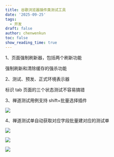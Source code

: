```yaml
---
title: 谷歌浏览器插件类测试工具
date: '2025-09-25'
tags:
  - 开发
draft: false
author: chenwenkun
toc: false
show_reading_time: true
---
```

1、页面强制刷新器，包括两个刷新功能

强制刷新和清除缓存的强杀功能

2、测试、预发、正式环境表示器

标识 tab 页面的三个状态测试不容易搞错

3、禅道测试用例支持 shift+批量选择插件

![](https://prod-files-secure.s3.us-west-2.amazonaws.com/c205fb54-92b2-4987-8be3-972b67d27acc/7ca8990d-2ef0-4ad6-8256-c807dbb8b3d5/image.png?X-Amz-Algorithm=AWS4-HMAC-SHA256&X-Amz-Content-Sha256=UNSIGNED-PAYLOAD&X-Amz-Credential=ASIAZI2LB466Y4W6KEXQ%2F20251022%2Fus-west-2%2Fs3%2Faws4_request&X-Amz-Date=20251022T122213Z&X-Amz-Expires=3600&X-Amz-Security-Token=IQoJb3JpZ2luX2VjEHQaCXVzLXdlc3QtMiJHMEUCICsC8V%2FGdgaHB5lnZGtFY47Mg0dYKuOgDfEIUXYedhgrAiEA8pPBcSG8IlwwUX7ugEr8pq3luwRF2%2B15uFq5bjxtcdUq%2FwMILRAAGgw2Mzc0MjMxODM4MDUiDJd3jElrTj7vYgjfJyrcA7mSECeGDCEP5XHbX3UAPkF2%2BaZOHbr1guKkK%2BLvhTcRsegnRAz8P3faISJG4E5kEzjwhO6PkYrkseJRzNqd5G4WMXjBqA6O2Vr%2Feo%2FLXKZBKdLVQKfzpaL%2BZ2lLxoq%2F721tzj7RiZzrfIk%2BwrUF6uePFAUoIxLysVA%2FG%2B9x16Y%2Bkna0wPpIUhCCdTtyNF8QQUnxRhoMv0sxbrK2%2BFDdymWWTLUaGcN7mHRcs4OG0DwCAIGqYtry62zGjzFRcsteRST9epO4Bsh7QRwVe6QIcpSaPDbromkkdyNKwXhtSGN5XLxRwbajw7bg3aEXKsyX%2BrylTkp9Z%2BVtR%2FmNdMl9mRg%2FFzfyKtatfZyJspIKcipiQ8JKu1C%2BEizKnWLogIcCnuKiZX5cmd1c%2FaDu7oJyZR6F3LzJRnWiF%2B09Wgdni46g%2BW5UjGq%2FtI%2FusQ3p4lkGihtyAsdLtebz0%2Fe3W%2FurL4l%2FXX1yD4kNHKT4qZ3w7SLSJaZwr%2FCLtPy5gipcaiEiRzBWUrq5vXChwIGV9q1XmwetKLhqPnfERnTKR6GhPPzCJTaJ62rEEaKhVTkwx4abfQyKBYWm7vqHOm638dntBgx7omaDYxKjBwIXuJn7d2GsK99To%2BZxkeGC2%2FXvMJiT48cGOqUBIjCzu%2BZIdu5dz8lTo4Raia5nZrQ5%2BUTEQrmFkUNRzjV%2BXteRWVP9HvYMAs1Dvesax5fJRcm6YVT8SeClAjkQ9wKvZFJvTEK1hKPrWCAqlwDsCdZImD9eGtEIHVguo2IjC0jRzDWW7V8wJmMPQ7Ovm8qvBjmvc1MyLMWAzUWBp5PZe7VLDYoxH16uO3Yp4NjH4eiD8f2txwUymBpNPvFfsZVTc3qg&X-Amz-Signature=6e1eafcea7040c95c1631e0cf0529387d7de720dd669657e431cfbc045383049&X-Amz-SignedHeaders=host&x-amz-checksum-mode=ENABLED&x-id=GetObject)

4、禅道测试单自动获取对应字段批量建对应的测试单

![](https://prod-files-secure.s3.us-west-2.amazonaws.com/c205fb54-92b2-4987-8be3-972b67d27acc/1ea39b01-dd1c-4a56-bb09-4fe87447f5c7/image.png?X-Amz-Algorithm=AWS4-HMAC-SHA256&X-Amz-Content-Sha256=UNSIGNED-PAYLOAD&X-Amz-Credential=ASIAZI2LB466Y4W6KEXQ%2F20251022%2Fus-west-2%2Fs3%2Faws4_request&X-Amz-Date=20251022T122213Z&X-Amz-Expires=3600&X-Amz-Security-Token=IQoJb3JpZ2luX2VjEHQaCXVzLXdlc3QtMiJHMEUCICsC8V%2FGdgaHB5lnZGtFY47Mg0dYKuOgDfEIUXYedhgrAiEA8pPBcSG8IlwwUX7ugEr8pq3luwRF2%2B15uFq5bjxtcdUq%2FwMILRAAGgw2Mzc0MjMxODM4MDUiDJd3jElrTj7vYgjfJyrcA7mSECeGDCEP5XHbX3UAPkF2%2BaZOHbr1guKkK%2BLvhTcRsegnRAz8P3faISJG4E5kEzjwhO6PkYrkseJRzNqd5G4WMXjBqA6O2Vr%2Feo%2FLXKZBKdLVQKfzpaL%2BZ2lLxoq%2F721tzj7RiZzrfIk%2BwrUF6uePFAUoIxLysVA%2FG%2B9x16Y%2Bkna0wPpIUhCCdTtyNF8QQUnxRhoMv0sxbrK2%2BFDdymWWTLUaGcN7mHRcs4OG0DwCAIGqYtry62zGjzFRcsteRST9epO4Bsh7QRwVe6QIcpSaPDbromkkdyNKwXhtSGN5XLxRwbajw7bg3aEXKsyX%2BrylTkp9Z%2BVtR%2FmNdMl9mRg%2FFzfyKtatfZyJspIKcipiQ8JKu1C%2BEizKnWLogIcCnuKiZX5cmd1c%2FaDu7oJyZR6F3LzJRnWiF%2B09Wgdni46g%2BW5UjGq%2FtI%2FusQ3p4lkGihtyAsdLtebz0%2Fe3W%2FurL4l%2FXX1yD4kNHKT4qZ3w7SLSJaZwr%2FCLtPy5gipcaiEiRzBWUrq5vXChwIGV9q1XmwetKLhqPnfERnTKR6GhPPzCJTaJ62rEEaKhVTkwx4abfQyKBYWm7vqHOm638dntBgx7omaDYxKjBwIXuJn7d2GsK99To%2BZxkeGC2%2FXvMJiT48cGOqUBIjCzu%2BZIdu5dz8lTo4Raia5nZrQ5%2BUTEQrmFkUNRzjV%2BXteRWVP9HvYMAs1Dvesax5fJRcm6YVT8SeClAjkQ9wKvZFJvTEK1hKPrWCAqlwDsCdZImD9eGtEIHVguo2IjC0jRzDWW7V8wJmMPQ7Ovm8qvBjmvc1MyLMWAzUWBp5PZe7VLDYoxH16uO3Yp4NjH4eiD8f2txwUymBpNPvFfsZVTc3qg&X-Amz-Signature=715617eddd7d5c8f6d5fe2c8321deb001f58e061fb1be8702f82011d5f170d5c&X-Amz-SignedHeaders=host&x-amz-checksum-mode=ENABLED&x-id=GetObject)

![](https://prod-files-secure.s3.us-west-2.amazonaws.com/c205fb54-92b2-4987-8be3-972b67d27acc/fa727f1d-546c-42aa-9508-d8d3d1275bcd/image.png?X-Amz-Algorithm=AWS4-HMAC-SHA256&X-Amz-Content-Sha256=UNSIGNED-PAYLOAD&X-Amz-Credential=ASIAZI2LB466Y4W6KEXQ%2F20251022%2Fus-west-2%2Fs3%2Faws4_request&X-Amz-Date=20251022T122213Z&X-Amz-Expires=3600&X-Amz-Security-Token=IQoJb3JpZ2luX2VjEHQaCXVzLXdlc3QtMiJHMEUCICsC8V%2FGdgaHB5lnZGtFY47Mg0dYKuOgDfEIUXYedhgrAiEA8pPBcSG8IlwwUX7ugEr8pq3luwRF2%2B15uFq5bjxtcdUq%2FwMILRAAGgw2Mzc0MjMxODM4MDUiDJd3jElrTj7vYgjfJyrcA7mSECeGDCEP5XHbX3UAPkF2%2BaZOHbr1guKkK%2BLvhTcRsegnRAz8P3faISJG4E5kEzjwhO6PkYrkseJRzNqd5G4WMXjBqA6O2Vr%2Feo%2FLXKZBKdLVQKfzpaL%2BZ2lLxoq%2F721tzj7RiZzrfIk%2BwrUF6uePFAUoIxLysVA%2FG%2B9x16Y%2Bkna0wPpIUhCCdTtyNF8QQUnxRhoMv0sxbrK2%2BFDdymWWTLUaGcN7mHRcs4OG0DwCAIGqYtry62zGjzFRcsteRST9epO4Bsh7QRwVe6QIcpSaPDbromkkdyNKwXhtSGN5XLxRwbajw7bg3aEXKsyX%2BrylTkp9Z%2BVtR%2FmNdMl9mRg%2FFzfyKtatfZyJspIKcipiQ8JKu1C%2BEizKnWLogIcCnuKiZX5cmd1c%2FaDu7oJyZR6F3LzJRnWiF%2B09Wgdni46g%2BW5UjGq%2FtI%2FusQ3p4lkGihtyAsdLtebz0%2Fe3W%2FurL4l%2FXX1yD4kNHKT4qZ3w7SLSJaZwr%2FCLtPy5gipcaiEiRzBWUrq5vXChwIGV9q1XmwetKLhqPnfERnTKR6GhPPzCJTaJ62rEEaKhVTkwx4abfQyKBYWm7vqHOm638dntBgx7omaDYxKjBwIXuJn7d2GsK99To%2BZxkeGC2%2FXvMJiT48cGOqUBIjCzu%2BZIdu5dz8lTo4Raia5nZrQ5%2BUTEQrmFkUNRzjV%2BXteRWVP9HvYMAs1Dvesax5fJRcm6YVT8SeClAjkQ9wKvZFJvTEK1hKPrWCAqlwDsCdZImD9eGtEIHVguo2IjC0jRzDWW7V8wJmMPQ7Ovm8qvBjmvc1MyLMWAzUWBp5PZe7VLDYoxH16uO3Yp4NjH4eiD8f2txwUymBpNPvFfsZVTc3qg&X-Amz-Signature=f0629c622d64e1acfb95688549b1f66bc714e87009ea1d8d69eca1b35ec2ff39&X-Amz-SignedHeaders=host&x-amz-checksum-mode=ENABLED&x-id=GetObject)

![](https://prod-files-secure.s3.us-west-2.amazonaws.com/c205fb54-92b2-4987-8be3-972b67d27acc/2a374ca8-3be3-4978-8ee1-2331f1db0267/image.png?X-Amz-Algorithm=AWS4-HMAC-SHA256&X-Amz-Content-Sha256=UNSIGNED-PAYLOAD&X-Amz-Credential=ASIAZI2LB466Y4W6KEXQ%2F20251022%2Fus-west-2%2Fs3%2Faws4_request&X-Amz-Date=20251022T122213Z&X-Amz-Expires=3600&X-Amz-Security-Token=IQoJb3JpZ2luX2VjEHQaCXVzLXdlc3QtMiJHMEUCICsC8V%2FGdgaHB5lnZGtFY47Mg0dYKuOgDfEIUXYedhgrAiEA8pPBcSG8IlwwUX7ugEr8pq3luwRF2%2B15uFq5bjxtcdUq%2FwMILRAAGgw2Mzc0MjMxODM4MDUiDJd3jElrTj7vYgjfJyrcA7mSECeGDCEP5XHbX3UAPkF2%2BaZOHbr1guKkK%2BLvhTcRsegnRAz8P3faISJG4E5kEzjwhO6PkYrkseJRzNqd5G4WMXjBqA6O2Vr%2Feo%2FLXKZBKdLVQKfzpaL%2BZ2lLxoq%2F721tzj7RiZzrfIk%2BwrUF6uePFAUoIxLysVA%2FG%2B9x16Y%2Bkna0wPpIUhCCdTtyNF8QQUnxRhoMv0sxbrK2%2BFDdymWWTLUaGcN7mHRcs4OG0DwCAIGqYtry62zGjzFRcsteRST9epO4Bsh7QRwVe6QIcpSaPDbromkkdyNKwXhtSGN5XLxRwbajw7bg3aEXKsyX%2BrylTkp9Z%2BVtR%2FmNdMl9mRg%2FFzfyKtatfZyJspIKcipiQ8JKu1C%2BEizKnWLogIcCnuKiZX5cmd1c%2FaDu7oJyZR6F3LzJRnWiF%2B09Wgdni46g%2BW5UjGq%2FtI%2FusQ3p4lkGihtyAsdLtebz0%2Fe3W%2FurL4l%2FXX1yD4kNHKT4qZ3w7SLSJaZwr%2FCLtPy5gipcaiEiRzBWUrq5vXChwIGV9q1XmwetKLhqPnfERnTKR6GhPPzCJTaJ62rEEaKhVTkwx4abfQyKBYWm7vqHOm638dntBgx7omaDYxKjBwIXuJn7d2GsK99To%2BZxkeGC2%2FXvMJiT48cGOqUBIjCzu%2BZIdu5dz8lTo4Raia5nZrQ5%2BUTEQrmFkUNRzjV%2BXteRWVP9HvYMAs1Dvesax5fJRcm6YVT8SeClAjkQ9wKvZFJvTEK1hKPrWCAqlwDsCdZImD9eGtEIHVguo2IjC0jRzDWW7V8wJmMPQ7Ovm8qvBjmvc1MyLMWAzUWBp5PZe7VLDYoxH16uO3Yp4NjH4eiD8f2txwUymBpNPvFfsZVTc3qg&X-Amz-Signature=cb4292145617e21b5d851a89fffe64bca39a9d9051c4b1da2af5400d61374819&X-Amz-SignedHeaders=host&x-amz-checksum-mode=ENABLED&x-id=GetObject)
